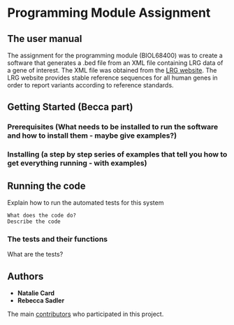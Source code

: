 # Programming Module Assignment 
## The user manual
The assignment for the programming module (BIOL68400) was to create a software that generates a .bed file from an XML file containing LRG data of a gene of interest. 
The XML file was obtained from the [LRG website](https://www.lrg-sequence.org/index.html).
The LRG website provides stable reference sequences for all human genes in order to report variants according to reference standards. 
## Getting Started (Becca part) 

### Prerequisites (What needs to be installed to run the software and how to install them - maybe give examples?)

### Installing (a step by step series of examples that tell you how to get everything running - with examples)


## Running the code
Explain how to run the automated tests for this system
```
What does the code do? 
Describe the code 
```
### The tests and their functions
What are the tests?

## Authors
* **Natalie Card**
* **Rebecca Sadler**

The main [contributors](https://github.com/NatalieC15/Coding/graphs/contributors) who participated in this project.



